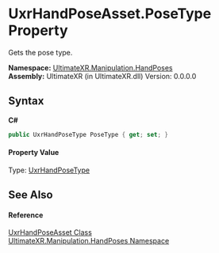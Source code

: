 # UxrHandPoseAsset.PoseType Property 
 

Gets the pose type.

**Namespace:**&nbsp;<a href="N_UltimateXR_Manipulation_HandPoses">UltimateXR.Manipulation.HandPoses</a><br />**Assembly:**&nbsp;UltimateXR (in UltimateXR.dll) Version: 0.0.0.0

## Syntax

**C#**<br />
``` C#
public UxrHandPoseType PoseType { get; set; }
```


#### Property Value
Type: <a href="T_UltimateXR_Manipulation_HandPoses_UxrHandPoseType">UxrHandPoseType</a>

## See Also


#### Reference
<a href="T_UltimateXR_Manipulation_HandPoses_UxrHandPoseAsset">UxrHandPoseAsset Class</a><br /><a href="N_UltimateXR_Manipulation_HandPoses">UltimateXR.Manipulation.HandPoses Namespace</a><br />